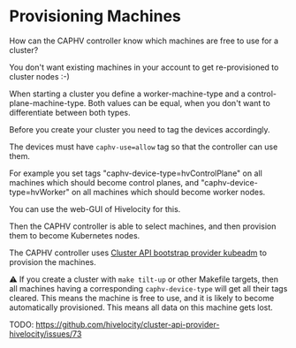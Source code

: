 # Provisioning Machines

How can the CAPHV controller know which machines are free to use for a cluster?

You don't want existing machines in your account to get re-provisioned to cluster nodes :-)

When starting a cluster you define a worker-machine-type and a control-plane-machine-type. Both values can be equal, when you don't want to differentiate between both types.

Before you create your cluster you need to tag the devices accordingly.

The devices must have `caphv-use=allow` tag so that the controller can use them.

For example you set tags "caphv-device-type=hvControlPlane" on all machines which should become control planes, and "caphv-device-type=hvWorker" on all machines which should become worker nodes.

You can use the web-GUI of Hivelocity for this.

Then the CAPHV controller is able to select machines, and then provision them to become Kubernetes nodes.

The CAPHV controller uses [Cluster API bootstrap provider kubeadm](https://cluster-api.sigs.k8s.io/tasks/bootstrap/kubeadm-bootstrap.html) to provision the machines.

:warning: If you create a cluster with `make tilt-up` or other Makefile targets, then all machines having a
corresponding `caphv-device-type` will get all their tags cleared. This means the machine is free to use,
and it is likely to become automatically provisioned. This means all data on this machine gets lost.

TODO: https://github.com/hivelocity/cluster-api-provider-hivelocity/issues/73
